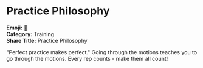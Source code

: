 # Practice Philosophy

**Emoji:** 🎯  
**Category:** Training  
**Share Title:** Practice Philosophy

"Perfect practice makes perfect." Going through the motions teaches you to go through the motions. Every rep counts - make them all count!
